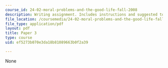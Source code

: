 ```yaml
---
course_id: 24-02-moral-problems-and-the-good-life-fall-2008
description: Writing assignment. Includes instructions and suggested topics.
file_location: /coursemedia/24-02-moral-problems-and-the-good-life-fall-2008/ef5273b070e3da18b81089663b0f2a39_paper_3.pdf
file_type: application/pdf
layout: pdf
title: Paper 3
type: course
uid: ef5273b070e3da18b81089663b0f2a39

---
```

None